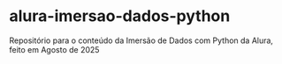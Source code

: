 # alura-imersao-dados-python
Repositório para o conteúdo da Imersão de Dados com Python da Alura, feito em Agosto de 2025
